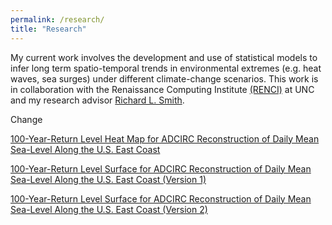 ```yaml
---
permalink: /research/
title: "Research"
---
```


My current work involves the development and use of statistical models to infer long term spatio-temporal trends in environmental extremes (e.g. heat waves, sea surges) under different climate-change scenarios. This work is in collaboration with the Renaissance Computing Institute [(RENCI)](https://renci.org/) at UNC and my research advisor [Richard L. Smith](https://sph.unc.edu/adv_profile/richard-smith-phd/.).

Change

[100-Year-Return Level Heat Map for ADCIRC Reconstruction of Daily Mean Sea-Level Along the U.S. East Coast](images/research/ADCIRC-heatmap.html)


[100-Year-Return Level Surface for ADCIRC Reconstruction of Daily Mean Sea-Level Along the U.S. East Coast (Version 1)](images/research/100-return-level-surface-ADCIRC-a.html)


[100-Year-Return Level Surface for ADCIRC Reconstruction of Daily Mean Sea-Level Along the U.S. East Coast (Version 2)](images/research/100-return-level-surface-ADCIRC-b.html)

